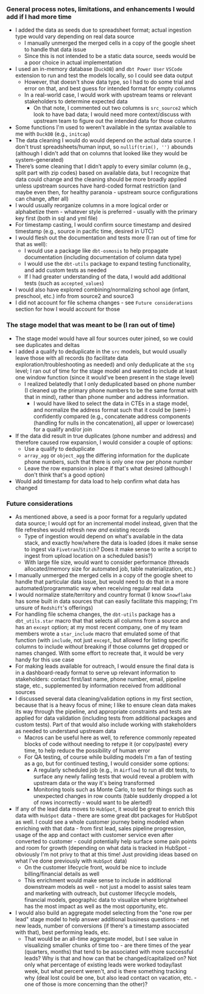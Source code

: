 ### General process notes, limitations, and enhancements I would add if I had more time
- I added the data as seeds due to spreadsheet format; actual ingestion type would vary depending on real data source
  - I manually unmerged the merged cells in a copy of the google sheet to handle that data issue
  - Since this is not intended to be a static data source, seeds would be a poor choice in actual implementation
- I used an in-memory database (`DuckDB`) and `dbt Power User` `VSCode` extension to run and test the models locally, so I could see data output
  - However, that doesn't show data type, so I had to do some trial and error on that, and best guess for intended format for empty columns
  - In a real-world case, I would work with upstream teams or relevant stakeholders to determine expected data
    - On that note, I commented out two columns is `src_source2` which look to have bad data; I would need more context/discuss with upstream team to figure out the intended data for those columns
- Some functions I'm used to weren't available in the syntax available to me with `DuckDB` (e.g., `initcap`)
- The data cleaning I would do would depend on the actual data source. I don't trust spreadsheets/human input, so `nullif(trim(), '')` abounds (although I didn't add that on columns that looked like they would be system-generated)
- There’s some cleaning that I didn’t apply to every similar column (e.g., split part with zip codes) based on available data, but I recognize that data could change and the cleaning should be more broadly applied unless upstream sources have hard-coded format restriction (and maybe even then, for healthy paranoia - upstream source configurations can change, after all)
- I would usually reorganize columns in a more logical order or alphabetize them - whatever style is preferred - usually with the primary key first (both in sql and yml file)
- For timestamp casting, I would confirm source timestamp and desired timestamp (e.g., source in pacific time, desired in UTC)
- I would flesh out the documentation and tests more (I ran out of time for that as well):
  - I would use a package like `dbt-osmosis` to help propagate documentation (including documentation of column data type)
  - I would use the `dbt-utils` package to expand testing functionality, and add custom tests as needed
  - If I had greater understanding of the data, I would add additional tests (such as `accepted_values`)
- I would also have explored combining/normalizing school age (infant, preschool, etc.) info from source2 and source3
- I did not account for file schema changes - see `Future considerations` section for how I would account for those

### The stage model that was meant to be (I ran out of time)
- The stage model would have all four sources outer joined, so we could see duplicates and deltas
- I added a qualify to deduplicate in the `src` models, but would usually leave those with all records (to facilitate data exploration/troubleshooting as needed) and only deduplicate at the `stg` level; I ran out of time for the stage model and wanted to include at least one window function (since it would've been present in the stage level)
  - I realized belatedly that I only deduplicated based on phone number (I cleaned up the primary phone numbers to be the same format with that in mind), rather than phone number and address information.
    - I would have liked to select the data in CTEs in a stage model, and normalize the address format such that it could be (semi-) confidently compared (e.g., concatenate address components (handling for nulls in the concatenation), all upper or lowercase) for a qualify and/or join
- If the data did result in true duplicates (phone number and address) and therefore caused row expansion, I would consider a couple of options:
  - Use a qualify to deduplicate
  - `array_agg` or `object_agg` the differing information for the duplicate phone numbers, such that there is only one row per phone number
  - Leave the row expansion in place if that's what desired (although I don't think that's a good option)
- Would add timestamp for data load to help confirm what data has changed

### Future considerations
- As mentioned above, a seed is a poor format for a regularly updated data source; I would opt for an incremental model instead, given that the file refreshes would refresh new _and_ existing records
  - Type of ingestion would depend on what's available in the data stack, and exactly how/where the data is loaded (does it make sense to ingest via `Fivetran`/`Stitch`? Does it make sense to write a script to ingest from upload location on a scheduled basis?)
  - With large file size, would want to consider performance (threads allocated/memory size for automated job, table materialization, etc.)
- I manually unmerged the merged cells in a copy of the google sheet to handle that particular data issue, but would need to do that in a more automated/programmatic way when receiving regular real data
- I would normalize state/territory and country format (I know `Snowflake` has some built in data sources that can easily facilitate this mapping; I'm unsure of `Redshift`'s offerings)
- For handling file schema changes, the `dbt-utils` package has a `dbt_utils.star` macro that that selects all columns from a source and has an `except` option; at my most recent company, one of my team members wrote a `star_include` macro that emulated some of that function (with `include`, not just `except`, but allowed for listing specific columns to include _without_ breaking if those columns get dropped or names changed. With some effort to recreate that, it would be very handy for this use case
- For making leads available for outreach, I would ensure the final data is in a dashboard-ready format to serve up relevant information to stakeholders: contact first/last name, phone number, email, pipeline stage, etc., supplemented by information received from additional sources
- I discussed several data cleaning/validation options in my first section, because that is a heavy focus of mine; I like to ensure clean data makes its way through the pipeline, and appropriate constraints and tests are applied for data validation (including tests from additional packages and custom tests). Part of that would also include working with stakeholders as needed to understand upstream data
  - Macros can be useful here as well, to reference commonly repeated blocks of code without needing to retype it (or copy/paste) every time, to help reduce the possibility of human error
  - For QA testing, of course while building models I'm a fan of testing as a go, but for continued testing, I would consider some options:
    - A regularly scheduled job (e.g., in `Airflow`) to run all dbt tests, to surface any newly failing tests that would reveal a problem with upstream data or the way it's being transformed
    - Monitoring tools such as Monte Carlo, to test for things such as unexpected changes in row counts (table suddenly dropped a lot of rows incorrectly - would want to be alerted!)
- If any of the lead data moves to `HubSpot`, it would be great to enrich this data with `HubSpot` data - there are some great dbt packages for HubSpot as well. I could see a whole customer journey being modeled when enriching with that data - from first lead, sales pipeline progression, usage of the app and contact with customer service even after converted to customer - could potentially help surface some pain points and room for growth (depending on what data is tracked in HubSpot - obviously I'm not privy to that at this time! Just providing ideas based on what I've done previously with `HubSpot` data)
  - On the customer lifecycle front, would be nice to include billing/financial details as well
  - This enrichment would make sense to include in additional downstream models as well - not just a model to assist sales team and marketing with outreach, but customer lifecycle models, financial models, geographic data to visualize where brightwheel has the most impact as well as the most opportunity, etc.
- I would also build an aggregate model selecting from the "one row per lead" stage model to help answer additional business questions - net new leads, number of conversions (if there's a timestamp associated with that), best performing leads, etc.
  - That would be an all-time aggregate model, but I see value in visualizing smaller chunks of time too - are there times of the year (quarters, months) that tend to be associated with more successful leads? Why is that and how can that be changed/capitalized on? Not only what percentage of existing leads were worked today/last week, but what percent weren't, and is there something tracking why (deal lost could be one, but also lead contact on vacation, etc. - one of those is more concerning than the other)?
